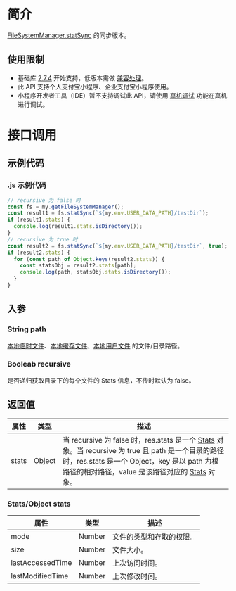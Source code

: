 # 简介

[FileSystemManager.statSync](https://opendocs.alipay.com/mini/api/022b6o) 的同步版本。

## 使用限制

- 基础库 [2.7.4](https://opendocs.alipay.com/mini/framework/lib-upgrade-v2) 开始支持，低版本需做 [兼容处理](https://docs.alipay.com/mini/framework/compatibility)。
- 此 API 支持个人支付宝小程序、企业支付宝小程序使用。
- 小程序开发者工具（IDE）暂不支持调试此 API，请使用 [真机调试](https://opendocs.alipay.com/mini/ide/remote-debug) 功能在真机进行调试。

# 接口调用

## 示例代码

### .js 示例代码

```javascript
// recursive 为 false 时
const fs = my.getFileSystemManager();
const result1 = fs.statSync(`${my.env.USER_DATA_PATH}/testDir`);
if (result1.stats) {
  console.log(result1.stats.isDirectory());
}
// recursive 为 true 时
const result2 = fs.statSync(`${my.env.USER_DATA_PATH}/testDir`, true);
if (result2.stats) {
  for (const path of Object.keys(result2.stats)) {
    const statsObj = result2.stats[path];
    console.log(path, statsObj.stats.isDirectory());
  }
}
```

## 入参

### String path

[本地临时文件](https://opendocs.alipay.com/mini/03dt4s#%E6%9C%AC%E5%9C%B0%E4%B8%B4%E6%97%B6%E6%96%87%E4%BB%B6)、[本地缓存文件](https://opendocs.alipay.com/mini/03dt4s#%E6%9C%AC%E5%9C%B0%E7%BC%93%E5%AD%98%E6%96%87%E4%BB%B6)、[本地用户文件](https://opendocs.alipay.com/mini/03dt4s#%E6%9C%AC%E5%9C%B0%E7%94%A8%E6%88%B7%E6%96%87%E4%BB%B6) 的文件/目录路径。

### Booleab recursive

是否递归获取目录下的每个文件的 Stats 信息，不传时默认为 false。

## 返回值

| **属性** | **类型** | **描述** |
| --- | --- | --- |
| stats | Object | 当 recursive 为 false 时，res.stats 是一个 [Stats](https://opendocs.alipay.com/mini/api/stats) 对象。当 recursive 为 true 且 path 是一个目录的路径时，res.stats 是一个 Object，key 是以 path 为根路径的相对路径，value 是该路径对应的 [Stats](https://opendocs.alipay.com/mini/api/stats) 对象。 |

### Stats/Object stats

| **属性**         | **类型** | **描述**       |
| ---------------- | -------- | -------------- |
| mode             | Number     | 文件的类型和存取的权限。         |
| size             | Number     | 文件大小。     |
| lastAccessedTime | Number     | 上次访问时间。 |
| lastModifiedTime | Number     | 上次修改时间。 |
